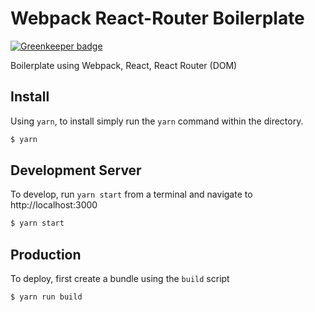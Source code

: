 # Webpack React-Router Boilerplate

[![Greenkeeper badge](https://badges.greenkeeper.io/FreddieLindsey/webpack-react-router-boilerplate.svg)](https://greenkeeper.io/)

Boilerplate using Webpack, React, React Router (DOM)

## Install

Using `yarn`, to install simply run the `yarn` command within the directory.

```bash
$ yarn
```

## Development Server

To develop, run `yarn start` from a terminal and navigate to http://localhost:3000

```bash
$ yarn start
```

## Production

To deploy, first create a bundle using the `build` script

```bash
$ yarn run build
```
